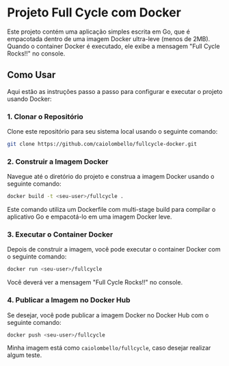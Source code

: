 # Projeto Full Cycle com Docker

Este projeto contém uma aplicação simples escrita em Go, que é empacotada dentro de uma imagem Docker ultra-leve (menos de 2MB). Quando o container Docker é executado, ele exibe a mensagem "Full Cycle Rocks!!" no console.

## Como Usar

Aqui estão as instruções passo a passo para configurar e executar o projeto usando Docker:

### 1. Clonar o Repositório

Clone este repositório para seu sistema local usando o seguinte comando:

```sh
git clone https://github.com/caiolombello/fullcycle-docker.git
```

### 2. Construir a Imagem Docker

Navegue até o diretório do projeto e construa a imagem Docker usando o seguinte comando:

```sh
docker build -t <seu-user>/fullcycle .
```

Este comando utiliza um Dockerfile com multi-stage build para compilar o aplicativo Go e empacotá-lo em uma imagem Docker leve.

### 3. Executar o Container Docker

Depois de construir a imagem, você pode executar o container Docker com o seguinte comando:

```sh
docker run <seu-user>/fullcycle
```

Você deverá ver a mensagem "Full Cycle Rocks!!" no console.

### 4. Publicar a Imagem no Docker Hub

Se desejar, você pode publicar a imagem Docker no Docker Hub com o seguinte comando:

```sh
docker push <seu-user>/fullcycle
```

Minha imagem está como `caiolombello/fullcycle`, caso desejar realizar algum teste.
